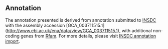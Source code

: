 
Annotation
----------

The annotation presented is derived from annotation submitted to
[INSDC](http://www.insdc.org) with the assembly accession [GCA\_003711515.1]
(http://www.ebi.ac.uk/ena/data/view/GCA_003711515.1),
with additional non-coding genes from
[Rfam](http://rfam.xfam.org/). For more details, please visit [INSDC
annotation import](http://ensemblgenomes.org/info/data/insdc_annotation).
